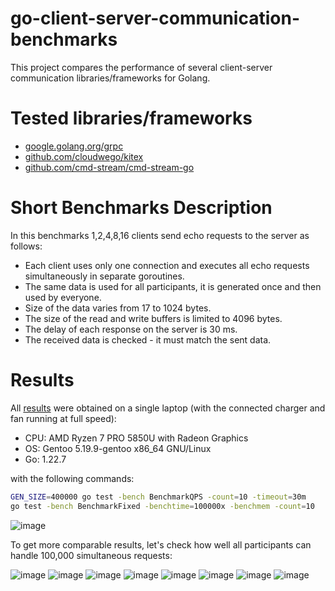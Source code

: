 # go-client-server-communication-benchmarks
This project compares the performance of several client-server communication
libraries/frameworks for Golang.

# Tested libraries/frameworks
- [google.golang.org/grpc](https://pkg.go.dev/google.golang.org/grpc)
- [github.com/cloudwego/kitex](https://github.com/cloudwego/kitex)
- [github.com/cmd-stream/cmd-stream-go](https://github.com/cmd-stream/cmd-stream-go)

# Short Benchmarks Description
In this benchmarks 1,2,4,8,16 clients send echo requests to the server as
follows:
- Each client uses only one connection and executes all echo requests
  simultaneously in separate goroutines.
- The same data is used for all participants, it is generated once and then 
  used by everyone.
- Size of the data varies from 17 to 1024 bytes.
- The size of the read and write buffers is limited to 4096 bytes.
- The delay of each response on the server is 30 ms.
- The received data is checked - it must match the sent data.

# Results
All [results](results) were obtained on a single laptop (with the connected 
charger and fan running at full speed):
- CPU: AMD Ryzen 7 PRO 5850U with Radeon Graphics
- OS: Gentoo 5.19.9-gentoo x86_64 GNU/Linux
- Go: 1.22.7

with the following commands:
```bash
GEN_SIZE=400000 go test -bench BenchmarkQPS -count=10 -timeout=30m
go test -bench BenchmarkFixed -benchtime=100000x -benchmem -count=10
```

![image](results/qps/img/qps.png)

To get more comparable results, let's check how well all participants can 
handle 100,000 simultaneous requests:

![image](results/fixed/img/sec.png)
![image](results/fixed/img/cop.png)
![image](results/fixed/img/max.png)
![image](results/fixed/img/med.png)
![image](results/fixed/img/min.png)
![image](results/fixed/img/p99.png)
![image](results/fixed/img/b.png)
![image](results/fixed/img/allocs.png)
